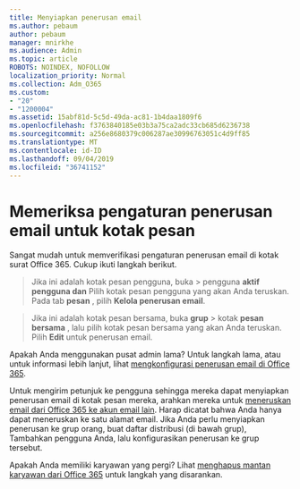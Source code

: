 ```yaml
---
title: Menyiapkan penerusan email
ms.author: pebaum
author: pebaum
manager: mnirkhe
ms.audience: Admin
ms.topic: article
ROBOTS: NOINDEX, NOFOLLOW
localization_priority: Normal
ms.collection: Adm_O365
ms.custom:
- "20"
- "1200004"
ms.assetid: 15abf81d-5c5d-49da-ac81-1b4daa1809f6
ms.openlocfilehash: f3763840185e03b3a75ca2adc33cb685d6236738
ms.sourcegitcommit: a256e8680379c006287ae30996763051c4d9ff85
ms.translationtype: MT
ms.contentlocale: id-ID
ms.lasthandoff: 09/04/2019
ms.locfileid: "36741152"
---
```

# <a name="check-the-email-forwarding-settings-for-a-mailbox"></a>Memeriksa pengaturan penerusan email untuk kotak pesan

Sangat mudah untuk memverifikasi pengaturan penerusan email di kotak surat Office 365. Cukup ikuti langkah berikut.
  
> Jika ini adalah kotak pesan pengguna, buka \> pengguna **aktif** **pengguna dan** Pilih kotak pesan pengguna yang akan Anda teruskan. Pada tab **pesan** , pilih **Kelola penerusan email**.
    
> Jika ini adalah kotak pesan bersama, buka **grup** \> kotak **pesan bersama** , lalu pilih kotak pesan bersama yang akan Anda teruskan. Pilih **Edit** untuk penerusan email.

Apakah Anda menggunakan pusat admin lama? Untuk langkah lama, atau untuk informasi lebih lanjut, lihat [mengkonfigurasi penerusan email di Office 365](https://docs.microsoft.com/office365/admin/email/configure-email-forwarding).
  
Untuk mengirim petunjuk ke pengguna sehingga mereka dapat menyiapkan penerusan email di kotak pesan mereka, arahkan mereka untuk [meneruskan email dari Office 365 ke akun email lain](https://support.office.com/article/Forward-email-from-Office-365-to-another-email-account-1ed4ee1e-74f8-4f53-a174-86b748ff6a0e). Harap dicatat bahwa Anda hanya dapat meneruskan ke satu alamat email. Jika Anda perlu menyiapkan penerusan ke grup orang, buat daftar distribusi (di bawah grup), Tambahkan pengguna Anda, lalu konfigurasikan penerusan ke grup tersebut.
  
Apakah Anda memiliki karyawan yang pergi? Lihat [menghapus mantan karyawan dari Office 365](https://docs.microsoft.com/office365/admin/add-users/remove-former-employee) untuk langkah yang disarankan.
  